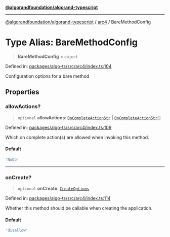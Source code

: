 [**@algorandfoundation/algorand-typescript**](../../README.md)

***

[@algorandfoundation/algorand-typescript](../../README.md) / [arc4](../README.md) / BareMethodConfig

# Type Alias: BareMethodConfig

> **BareMethodConfig** = `object`

Defined in: [packages/algo-ts/src/arc4/index.ts:104](https://github.com/algorandfoundation/puya-ts/blob/main/packages/algo-ts/src/arc4/index.ts#L104)

Configuration options for a bare method

## Properties

### allowActions?

> `optional` **allowActions**: [`OnCompleteActionStr`](../../index/type-aliases/OnCompleteActionStr.md) \| [`OnCompleteActionStr`](../../index/type-aliases/OnCompleteActionStr.md)[]

Defined in: [packages/algo-ts/src/arc4/index.ts:109](https://github.com/algorandfoundation/puya-ts/blob/main/packages/algo-ts/src/arc4/index.ts#L109)

Which on complete action(s) are allowed when invoking this method.

#### Default

```ts
'NoOp'
```

***

### onCreate?

> `optional` **onCreate**: [`CreateOptions`](CreateOptions.md)

Defined in: [packages/algo-ts/src/arc4/index.ts:114](https://github.com/algorandfoundation/puya-ts/blob/main/packages/algo-ts/src/arc4/index.ts#L114)

Whether this method should be callable when creating the application.

#### Default

```ts
'disallow'
```
